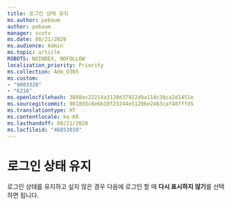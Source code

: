 ```yaml
---
title: 로그인 상태 유지
ms.author: pebaum
author: pebaum
manager: scotv
ms.date: 08/21/2020
ms.audience: Admin
ms.topic: article
ROBOTS: NOINDEX, NOFOLLOW
localization_priority: Priority
ms.collection: Adm_O365
ms.custom:
- "9003320"
- "6216"
ms.openlocfilehash: 3888ac22214a3120d37922d9a114c38ca2d1451e
ms.sourcegitcommit: 9818d3c8e6b10f23244e51286e2463caf48fffd5
ms.translationtype: HT
ms.contentlocale: ko-KR
ms.lasthandoff: 08/21/2020
ms.locfileid: "46853010"
---
```

# <a name="staying-signed-in"></a>로그인 상태 유지

로그인 상태를 유지하고 싶지 않은 경우 다음에 로그인 할 때 **다시 표시하지 않기**를 선택하면 됩니다.
